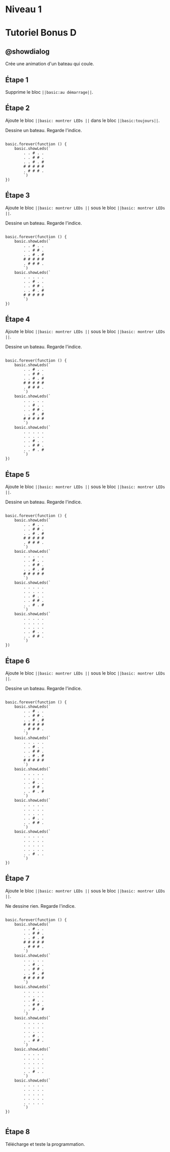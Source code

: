 # Niveau 1

# Tutoriel Bonus D

## @showdialog

Crée une animation d'un bateau qui coule.

## Étape 1

Supprime le bloc ``||basic:au démarrage||``.

## Étape 2

Ajoute le bloc ``||basic: montrer LEDs ||`` dans le bloc ``||basic:toujours||``.

Dessine un bateau. Regarde l'indice.

```blocks

basic.forever(function () {
    basic.showLeds(`
        . . # . .
        . . # # .
        . . # . #
        # # # # #
        . # # # .
        `)
})

```

## Étape 3

Ajoute le bloc ``||basic: montrer LEDs ||`` sous le bloc ``||basic: montrer LEDs ||``.

Dessine un bateau. Regarde l'indice.

```blocks

basic.forever(function () {
    basic.showLeds(`
        . . # . .
        . . # # .
        . . # . #
        # # # # #
        . # # # .
        `)
    basic.showLeds(`
        . . . . .
        . . # . .
        . . # # .
        . . # . #
        # # # # #
        `)
})

```

## Étape 4

Ajoute le bloc ``||basic: montrer LEDs ||`` sous le bloc ``||basic: montrer LEDs ||``.

Dessine un bateau. Regarde l'indice.

```blocks

basic.forever(function () {
    basic.showLeds(`
        . . # . .
        . . # # .
        . . # . #
        # # # # #
        . # # # .
        `)
    basic.showLeds(`
        . . . . .
        . . # . .
        . . # # .
        . . # . #
        # # # # #
        `)
    basic.showLeds(`
        . . . . .
        . . . . .
        . . # . .
        . . # # .
        . . # . #
        `)
})

```

## Étape 5

Ajoute le bloc ``||basic: montrer LEDs ||`` sous le bloc ``||basic: montrer LEDs ||``.

Dessine un bateau. Regarde l'indice.

```blocks

basic.forever(function () {
    basic.showLeds(`
        . . # . .
        . . # # .
        . . # . #
        # # # # #
        . # # # .
        `)
    basic.showLeds(`
        . . . . .
        . . # . .
        . . # # .
        . . # . #
        # # # # #
        `)
    basic.showLeds(`
        . . . . .
        . . . . .
        . . # . .
        . . # # .
        . . # . #
        `)
    basic.showLeds(`
        . . . . .
        . . . . .
        . . . . .
        . . # . .
        . . # # .
        `)
})

```

## Étape 6

Ajoute le bloc ``||basic: montrer LEDs ||`` sous le bloc ``||basic: montrer LEDs ||``.

Dessine un bateau. Regarde l'indice.

```blocks

basic.forever(function () {
    basic.showLeds(`
        . . # . .
        . . # # .
        . . # . #
        # # # # #
        . # # # .
        `)
    basic.showLeds(`
        . . . . .
        . . # . .
        . . # # .
        . . # . #
        # # # # #
        `)
    basic.showLeds(`
        . . . . .
        . . . . .
        . . # . .
        . . # # .
        . . # . #
        `)
    basic.showLeds(`
        . . . . .
        . . . . .
        . . . . .
        . . # . .
        . . # # .
        `)
    basic.showLeds(`
        . . . . .
        . . . . .
        . . . . .
        . . . . .
        . . # . .
        `)
})

```

## Étape 7

Ajoute le bloc ``||basic: montrer LEDs ||`` sous le bloc ``||basic: montrer LEDs ||``.

Ne dessine rien. Regarde l'indice.

```blocks

basic.forever(function () {
    basic.showLeds(`
        . . # . .
        . . # # .
        . . # . #
        # # # # #
        . # # # .
        `)
    basic.showLeds(`
        . . . . .
        . . # . .
        . . # # .
        . . # . #
        # # # # #
        `)
    basic.showLeds(`
        . . . . .
        . . . . .
        . . # . .
        . . # # .
        . . # . #
        `)
    basic.showLeds(`
        . . . . .
        . . . . .
        . . . . .
        . . # . .
        . . # # .
        `)
    basic.showLeds(`
        . . . . .
        . . . . .
        . . . . .
        . . . . .
        . . # . .
        `)
    basic.showLeds(`
        . . . . .
        . . . . .
        . . . . .
        . . . . .
        . . . . .
        `)
})


```

## Étape 8

Télécharge et teste la programmation.